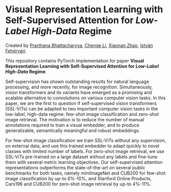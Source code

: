 # Visual Representation Learning with Self-Supervised Attention for _Low-Label_ _High-Data_ Regime
Created by [Prarthana Bhattacharyya](https://ca.linkedin.com/in/prarthana-bhattacharyya-44582a79), [Chenge Li](https://www.linkedin.com/in/chengeli), [Xiaonan Zhao](https://www.linkedin.com/in/zhaoxiaonan), [István Fehérvári](https://ca.linkedin.com/in/istvanfehervari).

This repository contains PyTorch implementation for paper **Visual Representation Learning with Self-Supervised Attention for _Low-Label_ _High-Data_ Regime**.

Self-supervision has shown outstanding results for natural language processing, and more recently, for image recognition. Simultaneously, vision transformers and its variants have emerged as a promising and scalable alternative to convolutions on various computer vision tasks. In this paper, we are the first to question if self-supervised vision transformers (SSL-ViTs) can be adapted to two important computer vision tasks in the low-label, high-data regime: few-shot image classification and zero-shot image retrieval. The motivation is to reduce the number of manual annotations required to train a visual embedder, and to produce generalizable, semantically meaningful and robust embeddings. 

For few-shot image classification we train SSL-ViTs without any supervision, on external data, and use this trained embedder to adapt quickly to novel classes with limited number of labels. For zero-shot image retrieval, we use SSL-ViTs pre-trained on a large dataset without any labels and fine-tune them with several metric learning objectives. Our self-supervised attention representations outperforms the state-of-the-art on several public benchmarks for both tasks, namely miniImageNet and CUB200 for few-shot image classification by up-to 6%-10%, and Stanford Online Products, Cars196 and CUB200 for zero-shot image retrieval by up-to 4%-11%.
